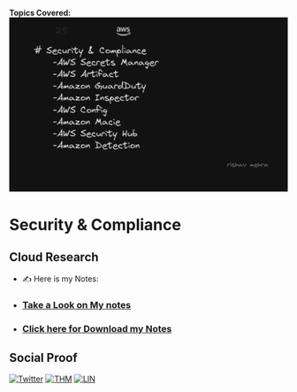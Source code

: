 <!-- This template removes the micro tutorial for a quicker post and removes images for a full template check out the 000-DAY-ARTICLE-LONG-TEMPLATE.MD-->

**Topics Covered:**
![placeholder image](https://github.com/rishavmehra/100DaysofCloud/blob/main/Journey/025/day25.png)

# Security & Compliance

## Cloud Research

- ✍️ Here is my Notes:
-   <h3><a href="https://github.com/rishavmehra/100DaysofCloud/blob/main/Notes/Day25.pdf"> Take a Look on My notes</a></h3>
-    <h3><a href="https://github.com/rishavmehra/100DaysofCloud/raw/main/Notes/Day25.pdf"> Click here for Download my Notes</a></h3>

## Social Proof

[![Twitter](https://img.shields.io/badge/-Twitter-000000?style=flat&logo=Twitter&logoColor=00acee)](https://twitter.com/rishavmehraa)
  [![THM](https://img.shields.io/badge/-TryHackMe-000000?style=flat&logo=icloud&logoColor=gray)](https://tryhackme.com/p/rishavmehra)  [![LIN](https://img.shields.io/badge/LinkedIn-0077B5?style=for-the-badge&logo=linkedin&logoColor=white)](https://www.linkedin.com/in/rishavmehra/)
